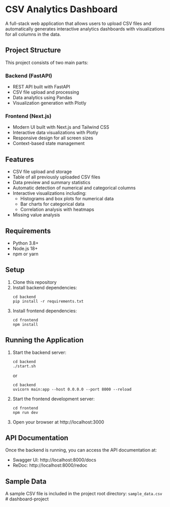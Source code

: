 # CSV Analytics Dashboard

A full-stack web application that allows users to upload CSV files and automatically generates interactive analytics dashboards with visualizations for all columns in the data.

## Project Structure

This project consists of two main parts:

### Backend (FastAPI)

- REST API built with FastAPI
- CSV file upload and processing
- Data analytics using Pandas
- Visualization generation with Plotly

### Frontend (Next.js)

- Modern UI built with Next.js and Tailwind CSS
- Interactive data visualizations with Plotly
- Responsive design for all screen sizes
- Context-based state management

## Features

- CSV file upload and storage
- Table of all previously uploaded CSV files
- Data preview and summary statistics
- Automatic detection of numerical and categorical columns
- Interactive visualizations including:
  - Histograms and box plots for numerical data
  - Bar charts for categorical data
  - Correlation analysis with heatmaps
- Missing value analysis

## Requirements

- Python 3.8+
- Node.js 18+
- npm or yarn

## Setup

1. Clone this repository
2. Install backend dependencies:
   ```
   cd backend
   pip install -r requirements.txt
   ```
3. Install frontend dependencies:
   ```
   cd frontend
   npm install
   ```

## Running the Application

1. Start the backend server:
   ```
   cd backend
   ./start.sh
   ```
   or
   ```
   cd backend
   uvicorn main:app --host 0.0.0.0 --port 8000 --reload
   ```

2. Start the frontend development server:
   ```
   cd frontend
   npm run dev
   ```

3. Open your browser at http://localhost:3000

## API Documentation

Once the backend is running, you can access the API documentation at:
- Swagger UI: http://localhost:8000/docs
- ReDoc: http://localhost:8000/redoc

## Sample Data

A sample CSV file is included in the project root directory: `sample_data.csv` # dashboard-project
